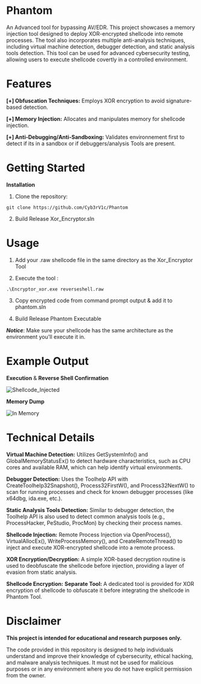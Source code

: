 # Phantom
An Advanced tool for bypassing AV/EDR.
This project showcases a memory injection tool designed to deploy XOR-encrypted shellcode into remote processes.
The tool also incorporates multiple anti-analysis techniques, including virtual machine detection, debugger detection, and static analysis tools detection.
This tool can be used for advanced cybersecurity testing, allowing users to execute shellcode covertly in a controlled environment.




# Features

**[+] Obfuscation Techniques:** Employs XOR encryption to avoid signature-based detection.

**[+] Memory Injection:** Allocates and manipulates memory for shellcode injection.

**[+] Anti-Debugging/Anti-Sandboxing:** Validates environnement first to detect if its in a sandbox or if debuggers/analysis Tools are present.




# Getting Started

**Installation**


1. Clone the repository:
```
git clone https://github.com/Cyb3rV1c/Phantom
```


2. Build Release Xor_Encryptor.sln


# Usage

1. Add your .raw shellcode file in the same directory as the Xor_Encryptor Tool

2. Execute the tool :

```
.\Encryptor_xor.exe reverseshell.raw
```
3. Copy encrypted code from command prompt output & add it to phantom.sln

4. Build Release Phantom Executable

***Notice***: Make sure your shellcode has the same architecture as the environment you'll execute it in.

# Example Output

**Execution** & **Reverse Shell Confirmation**


![Shellcode_Injected](https://github.com/user-attachments/assets/34738791-a780-4dd9-905c-763d72b76ed1)


**Memory Dump**

![In Memory](https://github.com/user-attachments/assets/dbfa3449-bce2-41d3-9196-9ea3cca788d6)


# Technical Details

**Virtual Machine Detection:**
Utilizes GetSystemInfo() and GlobalMemoryStatusEx() to detect hardware characteristics, such as CPU cores and available RAM, which can help identify virtual environments.

**Debugger Detection:**
Uses the Toolhelp API with CreateToolhelp32Snapshot(), Process32FirstW(), and Process32NextW() to scan for running processes and check for known debugger processes (like x64dbg, ida.exe, etc.).

**Static Analysis Tools Detection:**
Similar to debugger detection, the Toolhelp API is also used to detect common analysis tools (e.g., ProcessHacker, PeStudio, ProcMon) by checking their process names.

**Shellcode Injection:**
Remote Process Injection via OpenProcess(), VirtualAllocEx(), WriteProcessMemory(), and CreateRemoteThread() to inject and execute XOR-encrypted shellcode into a remote process.

**XOR Encryption/Decryption:**
A simple XOR-based decryption routine is used to deobfuscate the shellcode before injection, providing a layer of evasion from static analysis.

**Shellcode Encryption:**
**Separate Tool:** A dedicated tool is provided for XOR encryption of shellcode to obfuscate it before integrating the shellcode in Phantom Tool.








# Disclaimer
**This project is intended for educational and research purposes only.**

The code provided in this repository is designed to help individuals understand and improve their knowledge of cybersecurity, ethical hacking, and malware analysis techniques. It must not be used for malicious purposes or in any environment where you do not have explicit permission from the owner.
